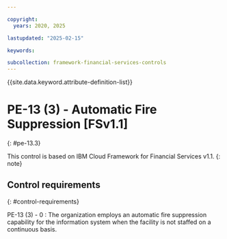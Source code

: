 ```yaml
---

copyright:
  years: 2020, 2025

lastupdated: "2025-02-15"

keywords:

subcollection: framework-financial-services-controls
---
```


{{site.data.keyword.attribute-definition-list}}

               
# PE-13 (3) - Automatic Fire Suppression [FSv1.1]
{: #pe-13.3}

This control is based on IBM Cloud Framework for Financial Services v1.1.
{: note}


## Control requirements
{: #control-requirements}

PE-13 (3) - 0
    : The organization employs an automatic fire suppression capability for the information system when the facility is not staffed on a continuous basis.





